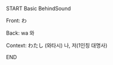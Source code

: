 START
Basic BehindSound

Front:
わ


Back:
wa 와


Context:
わたし (와타시)
나, 저(1인칭 대명사)
<!--ID: 1744196660087-->
END